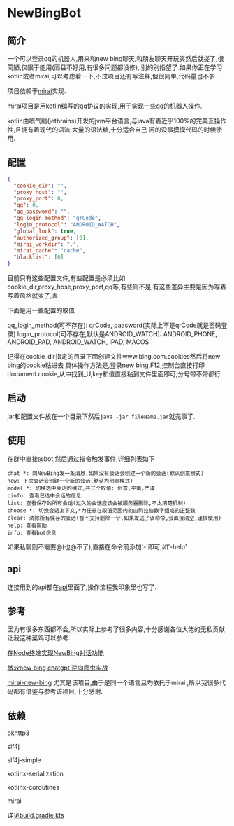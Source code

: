 # NewBingBot

## 简介

一个可以登录qq的机器人,用来和new bing聊天,和朋友聊天开玩笑然后就搓了,很简陋,仅限于能用(而且不好用,有很多问题都没修),
别的别指望了.如果你正在学习kotlin或者mirai,可以考虑看一下,不过项目还有写注释,但很简单,代码量也不多.

项目依赖于[mirai](https://github.com/mamoe/mirai)实现.

mirai项目是用kotlin编写的qq协议的实现,用于实现一些qq的机器人操作.

kotlin由喷气脑(jetbrains)开发的jvm平台语言,与java有着近乎100%的完美互操作性,且拥有着现代的语法,大量的语法糖,十分适合自己
闲的没事摸摸代码的时候使用.

## 配置
```json
{
  "cookie_dir": "",
  "proxy_host": "",
  "proxy_port": 0,
  "qq": 0,
  "qq_password": "",
  "qq_login_method": "qrCode",
  "login_protocol": "ANDROID_WATCH",
  "global_lock": true,
  "authorized_group": [0],
  "mirai_workdir": ".",
  "mirai_cache": "cache",
  "blacklist": [0]
}
```
目前只有这些配置文件,有些配置是必须比如cookie_dir,proxy_hose,proxy_port,qq等,有些则不是,有这些差异主要是因为写着
写着风格就变了,害

下面是用一些配置的取值

qq_login_method(可不存在): qrCode, paasword(实际上不是qrCode就是密码登录)
login_protocol(可不存在,默认是ANDROID_WATCH): ANDROID_PHONE, ANDROID_PAD, ANDROID_WATCH, IPAD, MACOS

记得在cookie_dir指定的目录下面创建文件www.bing.com.cookies然后将new bing的cookie粘进去
具体操作方法是,登录new bing,F12,控制台直接打印document.cookie,从中找到_U,key和值直接粘到文件里面即可,分号带不带都行

## 启动
jar和配置文件放在一个目录下然后`java -jar fileName.jar`就完事了.

## 使用
在群中直接@bot,然后通过指令触发事件,详细列表如下
```text
chat *: 向NewBing发一条消息,如果没有会话会创建一个新的会话(默认创意模式)
new: 下次会话会创建一个新的会话(默认为创意模式)
model *: 切换选中会话的模式,共三个取值: 创意,平衡,严谨
cinfo: 查看已选中会话的信息
list: 查看保存的所有会话(过久的会话应该会被服务器删除,不太清楚机制)
choose *: 切换会话上下文,*为任意在取值范围内的由阿拉伯数字组成的正整数
clear: 清除所有保存的会话(暂不支持删除一个,如果发送了该命令,会直接清空,谨慎使用)
help: 查看帮助
info: 查看bot信息
```
如果私聊则不需要@(也@不了),直接在命令前添加'-'即可,如'-help'

## api
连接用到的api都在[api](api.md)里面了,操作流程我印象里也写了.

## 参考
因为有很多东西都不会,所以实际上参考了很多内容,十分感谢各位大佬的无私贡献让我这种菜鸡可以参考.

[在Node终端实现NewBing对话功能](https://juejin.cn/post/7223563681878655037#heading-11)

[微软new bing chatgpt 逆向爬虫实战](https://zhuanlan.zhihu.com/p/609240938)

[mirai-new-bing](https://github.com/cssxsh/mirai-new-bing/tree/main) 尤其是该项目,由于是同一个语言且均依托于mirai
,所以我很多代码都有借鉴与参考该项目,十分感谢.

## 依赖
okhttp3

slf4j

slf4j-simple

kotlinx-serialization

kotlinx-coroutines

mirai

详见[build.gradle.kts](build.gradle.kts)